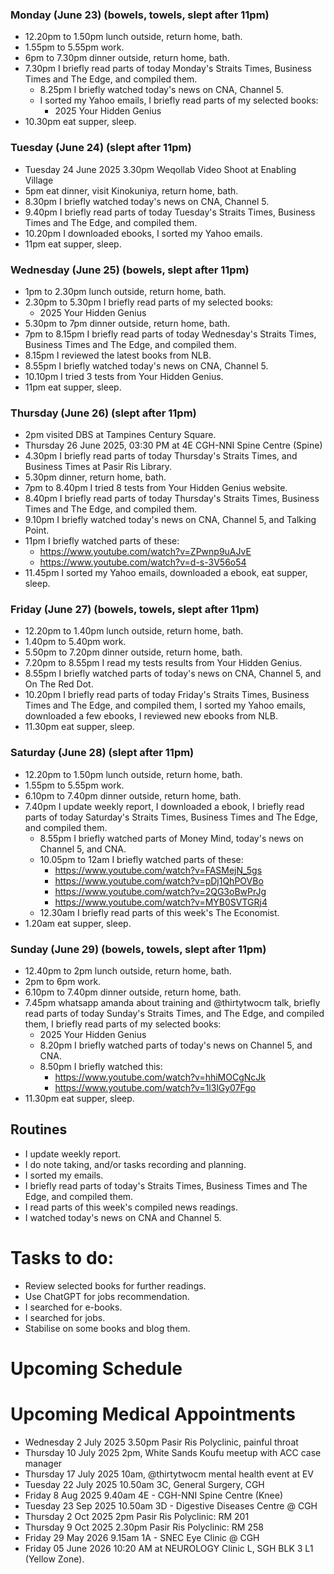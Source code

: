 ### Monday (June 23) (bowels, towels, slept after 11pm)
- 12.20pm to 1.50pm lunch outside, return home, bath.
- 1.55pm to 5.55pm work.
- 6pm to 7.30pm dinner outside, return home, bath.
- 7.30pm I briefly read parts of today Monday's Straits Times, Business Times and The Edge, and compiled them.
    - 8.25pm I briefly watched today's news on CNA, Channel 5.
    - I sorted my Yahoo emails, I briefly read parts of my selected books:
        - 2025 Your Hidden Genius
- 10.30pm eat supper, sleep.

### Tuesday (June 24) (slept after 11pm)
- Tuesday 24 June 2025 3.30pm Weqollab Video Shoot at Enabling Village
- 5pm eat dinner, visit Kinokuniya, return home, bath.
- 8.30pm I briefly watched today's news on CNA, Channel 5.
- 9.40pm I briefly read parts of today Tuesday's Straits Times, Business Times and The Edge, and compiled them.
- 10.20pm I downloaded ebooks, I sorted my Yahoo emails.
- 11pm eat supper, sleep.

### Wednesday (June 25) (bowels, slept after 11pm)
- 1pm to 2.30pm lunch outside, return home, bath.
- 2.30pm to 5.30pm I briefly read parts of my selected books:
    - 2025 Your Hidden Genius
- 5.30pm to 7pm dinner outside, return home, bath.
- 7pm to 8.15pm I briefly read parts of today Wednesday's Straits Times, Business Times and The Edge, and compiled them.
- 8.15pm I reviewed the latest books from NLB.
- 8.55pm I briefly watched today's news on CNA, Channel 5.
- 10.10pm I tried 3 tests from Your Hidden Genius.
- 11pm eat supper, sleep.

### Thursday (June 26) (slept after 11pm)
- 2pm visited DBS at Tampines Century Square.
- Thursday 26 June 2025, 03:30 PM at 4E CGH-NNI Spine Centre (Spine)
- 4.30pm I briefly read parts of today Thursday's Straits Times, and Business Times at Pasir Ris Library.
- 5.30pm dinner, return home, bath.
- 7pm to 8.40pm I tried 8 tests from Your Hidden Genius website.
- 8.40pm I briefly read parts of today Thursday's Straits Times, Business Times and The Edge, and compiled them.
- 9.10pm I briefly watched today's news on CNA, Channel 5, and Talking Point.
- 11pm I briefly watched parts of these:
    - https://www.youtube.com/watch?v=ZPwnp9uAJvE
    - https://www.youtube.com/watch?v=d-s-3V56o54
- 11.45pm I sorted my Yahoo emails, downloaded a ebook, eat supper, sleep.

### Friday (June 27) (bowels, towels, slept after 11pm)
- 12.20pm to 1.40pm lunch outside, return home, bath.
- 1.40pm to 5.40pm work.
- 5.50pm to 7.20pm dinner outside, return home, bath.
- 7.20pm to 8.55pm I read my tests results from Your Hidden Genius.
- 8.55pm I briefly watched parts of today's news on CNA, Channel 5, and On The Red Dot.
- 10.20pm I briefly read parts of today Friday's Straits Times, Business Times and The Edge, and compiled them, I sorted my Yahoo emails, downloaded a few ebooks, I reviewed new ebooks from NLB.
- 11.30pm eat supper, sleep.

### Saturday (June 28) (slept after 11pm)
- 12.20pm to 1.50pm lunch outside, return home, bath.
- 1.55pm to 5.55pm work.
- 6.10pm to 7.40pm dinner outside, return home, bath.
- 7.40pm I update weekly report, I downloaded a ebook, I briefly read parts of today Saturday's Straits Times, Business Times and The Edge, and compiled them.
    - 8.55pm I briefly watched parts of Money Mind, today's news on Channel 5, and CNA.
    - 10.05pm to 12am I briefly watched parts of these:
        - https://www.youtube.com/watch?v=FASMejN_5gs
        - https://www.youtube.com/watch?v=pDj1QhPOVBo
        - https://www.youtube.com/watch?v=2QG3oBwPrJg
        - https://www.youtube.com/watch?v=MYB0SVTGRj4
    - 12.30am I briefly read parts of this week's The Economist.
- 1.20am eat supper, sleep.

### Sunday (June 29) (bowels, towels, slept after 11pm)
- 12.40pm to 2pm lunch outside, return home, bath.
- 2pm to 6pm work.
- 6.10pm to 7.40pm dinner outside, return home, bath.
- 7.45pm whatsapp amanda about training and @thirtytwocm talk,  briefly read parts of today Sunday's Straits Times, and The Edge, and compiled them, I briefly read parts of my selected books:
    - 2025 Your Hidden Genius
    - 8.20pm I briefly watched parts of today's news on Channel 5, and CNA.
    - 8.50pm I briefly watched this:
        - https://www.youtube.com/watch?v=hhiMOCgNcJk
        - https://www.youtube.com/watch?v=1l3lGy07Fgo
- 11.30pm eat supper, sleep.



## Routines
- I update weekly report.
- I do note taking, and/or tasks recording and planning.
- I sorted my emails.
- I briefly read parts of today's Straits Times, Business Times and The Edge, and compiled them.
- I read parts of this week's compiled news readings.
- I watched today's news on CNA and Channel 5.

# Tasks to do:
- Review selected books for further readings.
- Use ChatGPT for jobs recommendation.
- I searched for e-books.
- I searched for jobs.
- Stabilise on some books and blog them.

# Upcoming Schedule

# Upcoming Medical Appointments
- Wednesday 2 July 2025 3.50pm Pasir Ris Polyclinic, painful throat
- Thursday 10 July 2025 2pm, White Sands Koufu meetup with ACC case manager
- Thursday 17 July 2025 10am, @thirtytwocm mental health event at EV
- Tuesday 22 July 2025 10.50am 3C, General Surgery, CGH
- Friday 8 Aug 2025 9.40am 4E - CGH-NNI Spine Centre (Knee)
- Tuesday 23 Sep 2025 10.50am 3D - Digestive Diseases Centre @ CGH
- Thursday 2 Oct 2025 2pm Pasir Ris Polyclinic: RM 201
- Thursday 9 Oct 2025 2.30pm Pasir Ris Polyclinic: RM 258
- Friday 29 May 2026 9.15am 1A - SNEC Eye Clinic @ CGH
- Friday 05 June 2026 10:20 AM at NEUROLOGY Clinic L, SGH BLK 3 L1 (Yellow Zone).
